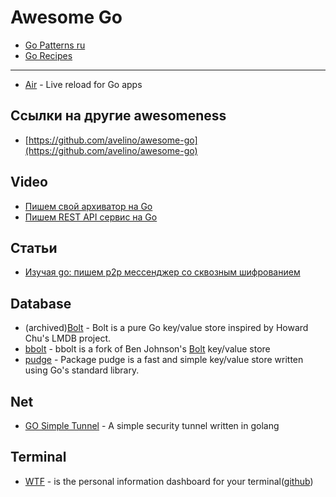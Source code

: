# Awesome Go

- [Go Patterns ru](https://github.com/AlexanderGrom/go-patterns)
- [Go Recipes](https://github.com/nikolaydubina/go-recipes)

---

- [Air](https://github.com/cosmtrek/air) - Live reload for Go apps

## Ссылки на другие awesomeness

- [https://github.com/avelino/awesome-go](https://github.com/avelino/awesome-go)

## Video

- [Пишем свой архиватор на Go](https://www.youtube.com/playlist?list=PLFAQFisfyqlX_pfTd09rT0zsl7BC6WTde)
- [Пишем REST API сервис на Go](https://www.youtube.com/watch?v=rCJvW2xgnk0)

## Статьи

- [Изучая go: пишем p2p мессенджер со сквозным шифрованием](https://habr.com/ru/articles/437686/)

## Database

- (archived)[Bolt](https://github.com/boltdb/bolt) - Bolt is a pure Go key/value store inspired by Howard Chu's LMDB project.
- [bbolt](https://github.com/etcd-io/bbolt) - bbolt is a fork of Ben Johnson's [Bolt](https://github.com/boltdb/bolt) key/value store
- [pudge](https://github.com/recoilme/pudge) - Package pudge is a fast and simple key/value store written using Go's standard library.

## Net

- [GO Simple Tunnel](https://github.com/go-gost/gost/blob/master/README_en.md) - A simple security tunnel written in golang

## Terminal

- [WTF](https://wtfutil.com/) - is the personal information dashboard for your terminal([github](https://github.com/wtfutil/wtf))
